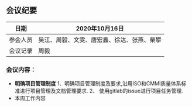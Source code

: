 ## 会议纪要
| 日期 | 2020年10月16日 |
|---|---|
|参会人员|吴江、周毅、文雯、唐宏鑫、徐达、张燕、栗攀|
|会议记录|周毅|
### 会议内容：
- **明确项目管理制度**
1、明确项目管理制度及要求,沿用ISO和CMMI质量体系标准进行项目管理及文档管理要求. 
2、 使用gitlab的issue进行项目任务管理.
- 本周工作内容

